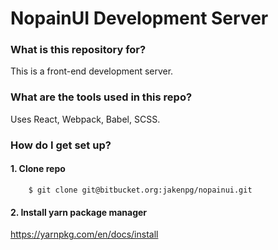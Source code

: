 # NopainUI Development Server #


### What is this repository for? ###

This is a front-end development server.


### What are the tools used in this repo? ###

Uses React, Webpack, Babel, SCSS.


### How do I get set up? ###

#### 1. Clone repo ###
```
	$ git clone git@bitbucket.org:jakenpg/nopainui.git
```
#### 2. Install yarn package manager ###

https://yarnpkg.com/en/docs/install